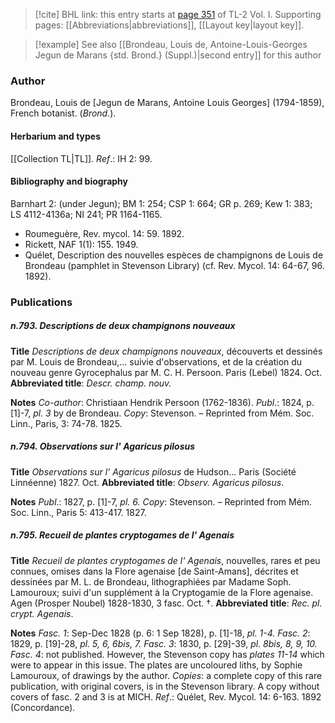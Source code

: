 > [!cite] BHL link: this entry starts at [page 351](https://www.biodiversitylibrary.org/item/103414#page/399/mode/1up) of TL-2 Vol. I.
> Supporting pages: [[Abbreviations|abbreviations]], [[Layout key|layout key]].

> [!example] See also [[Brondeau, Louis de, Antoine-Louis-Georges Jegun de Marans {std. Brond.} (Suppl.)|second entry]] for this author

### Author

Brondeau, Louis de \[Jegun de Marans, Antoine Louis Georges\] (1794-1859), French botanist. (*Brond.*).

#### Herbarium and types

[[Collection TL|TL]].
*Ref*.: IH 2: 99.

#### Bibliography and biography

Barnhart 2: (under Jegun); BM 1: 254; CSP 1: 664; GR p. 269; Kew 1: 383; LS 4112-4136a; NI 241; PR 1164-1165.
- Roumeguère, Rev. mycol. 14: 59. 1892.
- Rickett, NAF 1(1): 155. 1949.
- Quélet, Description des nouvelles espèces de champignons de Louis de Brondeau (pamphlet in Stevenson Library) (cf. Rev. Mycol. 14: 64-67, 96. 1892).

### Publications

##### n.793. Descriptions de deux champignons nouveaux

**Title**
*Descriptions de deux champignons nouveaux*, découverts et dessinés par M. Louis de Brondeau,... suivie d'observations, et de la création du nouveau genre Gyrocephalus par M. C. H. Persoon. Paris (Lebel) 1824. Oct.
**Abbreviated title**: *Descr. champ. nouv.*

**Notes**
*Co-author*: Christiaan Hendrik Persoon (1762-1836).
*Publ*.: 1824, p. \[1\]-7, *pl. 3* by de Brondeau. *Copy*: Stevenson. – Reprinted from Mém. Soc. Linn., Paris, 3: 74-78. 1825.

##### n.794. Observations sur l' Agaricus pilosus

**Title**
*Observations sur l' Agaricus pilosus* de Hudson... Paris (Société Linnéenne) 1827. Oct.
**Abbreviated title**: *Observ. Agaricus pilosus*.

**Notes**
*Publ*.: 1827, p. \[1\]-7, *pl. 6. Copy*: Stevenson. – Reprinted from Mém. Soc. Linn., Paris 5: 413-417. 1827.

##### n.795. Recueil de plantes cryptogames de l' Agenais

**Title**
*Recueil de plantes cryptogames de l' Agenais*, nouvelles, rares et peu connues, omises dans la Flore agenaise \[de Saint-Amans\], décrites et dessinées par M. L. de Brondeau, lithographiées par Madame Soph. Lamouroux; suivi d'un supplément à la Cryptogamie de la Flore agenaise. Agen (Prosper Noubel) 1828-1830, 3 fasc. Oct. †.
**Abbreviated title**: *Rec. pl. crypt. Agenais*.

**Notes**
*Fasc. 1*: Sep-Dec 1828 (p. 6: 1 Sep 1828), p. \[1\]-18, *pl. 1-4.*
*Fasc. 2*: 1829, p. \[19\]-28, *pl. 5, 6, 6bis, 7.*
*Fasc. 3*: 1830, p. \[29\]-39, *pl. 8bis, 8, 9, 10.*
*Fasc. 4*: not published. However, the Stevenson copy has *plates 11-14* which were to appear in this issue.
The plates are uncoloured liths, by Sophie Lamouroux, of drawings by the author.
*Copies*: a complete copy of this rare publication, with original covers, is in the Stevenson library. A copy without covers of fasc. 2 and 3 is at MICH.
*Ref*.: Quélet, Rev. Mycol. 14: 6-163. 1892 (Concordance).

